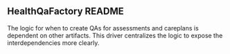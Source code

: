 ## HealthQaFactory README

The logic for when to create QAs for assessments and careplans is dependent on other
artifacts. This driver centralizes the logic to expose the interdependencies more
clearly.
